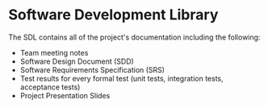 # Software Development Library

The SDL contains all of the project's documentation including the following:
- Team meeting notes
- Software Design Document (SDD)
- Software Requirements Specification (SRS)
- Test results for every formal test (unit tests, integration tests, acceptance tests)
- Project Presentation Slides


